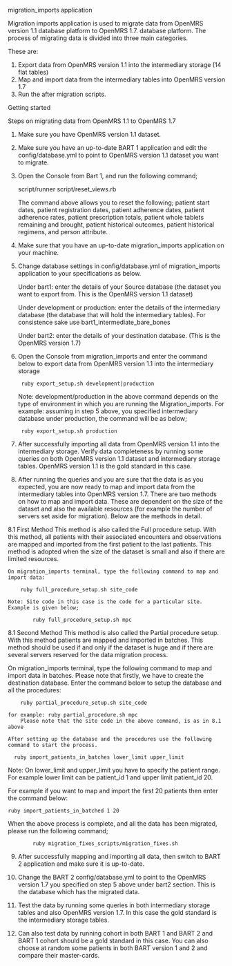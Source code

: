 migration_imports application

Migration imports application is used to migrate data from OpenMRS version 1.1 database platform to OpenMRS 1.7. database platform. The process of migrating data is divided into three main categories.

These are:
1. Export data from OpenMRS version 1.1 into the intermediary storage (14 flat tables)
2. Map and import data from the intermediary tables into OpenMRS version 1.7
3. Run the after migration scripts.

Getting started 

Steps on migrating data from OpenMRS 1.1 to OpenMRS 1.7

1. Make sure you have OpenMRS version 1.1 dataset.

2. Make sure you have an up-to-date BART 1 application and edit the config/database.yml to point to OpenMRS version 1.1 dataset you want to migrate.

3. Open the Console from Bart 1, and run the following command;
	
	script/runner script/reset_views.rb
	
	The command above allows you  to reset the following; patient start dates,  	patient registration dates, patient adherence dates, patient adherence 	rates, patient prescription totals, patient whole tablets remaining and 	brought, patient historical outcomes, patient historical regimens, and person 	attribute. 

4. Make sure that you have an up-to-date migration_imports application on your machine.

5. Change database settings in config/database.yml of migration_imports application to your specifications as below.

	Under bart1: enter the details of your Source database (the dataset 	you want to export from. This is the OpenMRS version 1.1 dataset)

	Under development or production: enter the details of the 	intermediary database (the database that will hold the 	intermediary tables). For consistence sake use 	bart1_intermediate_bare_bones

	Under bart2: enter the details of your destination database. (This is 	the OpenMRS version 1.7)

6. Open the Console from migration_imports and enter the command below to export data from OpenMRS version 1.1 into the intermediary storage

		ruby export_setup.sh development|production

	Note: development/production in the above command depends on the type 	of environment in which you are running the Migration_imports. For 	example: assuming in step 5 above, you specified intermediary database 	under production, the command will be as below;

		ruby export_setup.sh production 

7. After successfully importing all data from OpenMRS version 1.1 into the intermediary storage. Verify data completeness by running some queries on both OpenMRS version 1.1 dataset and intermediary storage tables. OpenMRS version 1.1 is the gold standard in this case.

8. After running the queries and you are sure that the data is as you expected, you are now ready to map and import data from the intermediary tables into OpenMRS version 1.7.  There are two methods on how to map and import data. These are dependent on the size of the dataset and also the available resources (for example the number of servers set aside for migration). Below are the methods in detail.

8.1	First Method
This method is also called the Full procedure setup. With this method, all patients with their associated encounters and observations are mapped and imported from the first patient to the last patients. This method is adopted when the size of the dataset is small and also if there are limited resources.

    On migration_imports terminal, type the following command to map and import data:

		ruby full_procedure_setup.sh site_code

    Note: Site code in this case is the code for a particular site. Example is given below;

			ruby full_procedure_setup.sh mpc

8.1	Second Method
This method is also called the Partial procedure setup. With this method  patients are mapped and  imported 	in batches.  This method should be used if and only if the dataset is huge 	and if there are several servers reserved for the data migration process. 

On migration_imports terminal, type the following command to map and import data in batches. Please note that firstly, we have to create the destination database.  Enter the command below to setup the database and all the procedures:

 		ruby partial_procedure_setup.sh site_code

    for example: ruby partial_procedure.sh mpc
		Please note that the site code in the above command, is as in 8.1 above

    After setting up the database and the procedures use the following command to start the process.

	  ruby import_patients_in_batches lower_limit upper_limit

Note: On lower_limit and upper_limit you have to specify the patient range. For example lower limit can be patient_id 1   and upper limit patient_id 20.

For example if you want to map and import the first 20 patients then enter the command below:
       
	ruby import_patients_in_batched 1 20

When the above process is complete, and all the data has been migrated, please run the following command; 

       		ruby migration_fixes_scripts/migration_fixes.sh

9. After successfully mapping and importing all data, then switch to BART 2 application and make sure it is up-to-date. 

10. Change the BART 2 config/database.yml to point to the OpenMRS version 1.7 you specified on step 5 above under bart2 section. This is the database which has the migrated data. 

11. Test the data by running some queries in both intermediary storage tables and also OpenMRS version 1.7. In this case the gold standard is the intermediary storage tables. 

12. Can also test data by running cohort in both BART 1 and BART 2 and BART 1 cohort should be a gold standard in this case. You can also choose at random some patients in both BART version 1 and 2 and compare their master-cards.

